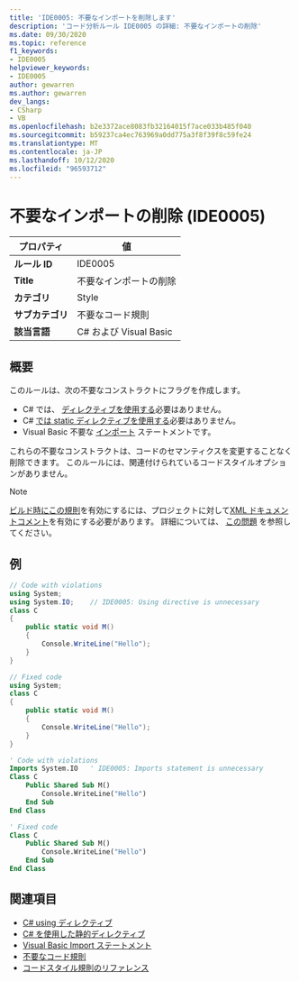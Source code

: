 ```yaml
---
title: 'IDE0005: 不要なインポートを削除します'
description: 'コード分析ルール IDE0005 の詳細: 不要なインポートの削除'
ms.date: 09/30/2020
ms.topic: reference
f1_keywords:
- IDE0005
helpviewer_keywords:
- IDE0005
author: gewarren
ms.author: gewarren
dev_langs:
- CSharp
- VB
ms.openlocfilehash: b2e3372ace8083fb32164015f7ace033b485f040
ms.sourcegitcommit: b59237ca4ec763969a0dd775a3f8f39f8c59fe24
ms.translationtype: MT
ms.contentlocale: ja-JP
ms.lasthandoff: 10/12/2020
ms.locfileid: "96593712"
---
```

# <a name="remove-unnecessary-import-ide0005"></a>不要なインポートの削除 (IDE0005)

|プロパティ|値|
|-|-|
| **ルール ID** | IDE0005 |
| **Title** | 不要なインポートの削除 |
| **カテゴリ** | Style |
| **サブカテゴリ** | 不要なコード規則 |
| **該当言語** | C# および Visual Basic |

## <a name="overview"></a>概要

このルールは、次の不要なコンストラクトにフラグを作成します。

- C# では、 [ディレクティブを使用する](../../../csharp/language-reference/keywords/using-directive.md)必要はありません。
- C# [では static ディレクティブを使用する](../../../csharp/language-reference/keywords/using-static.md)必要はありません。
- Visual Basic 不要な [インポート](../../../visual-basic/language-reference/statements/imports-statement-net-namespace-and-type.md) ステートメントです。

 これらの不要なコンストラクトは、コードのセマンティクスを変更することなく削除できます。 このルールには、関連付けられているコードスタイルオプションがありません。

> [!NOTE]
> [ビルド時にこの規則](../overview.md#code-style-analysis)を有効にするには、プロジェクトに対して[XML ドキュメントコメント](../../../csharp/codedoc.md)を有効にする必要があります。 詳細については、 [この問題](https://github.com/dotnet/roslyn/issues/41640) を参照してください。

## <a name="example"></a>例

```csharp
// Code with violations
using System;
using System.IO;    // IDE0005: Using directive is unnecessary
class C
{
    public static void M()
    {
        Console.WriteLine("Hello");
    }
}

// Fixed code
using System;
class C
{
    public static void M()
    {
        Console.WriteLine("Hello");
    }
}
```

```vb
' Code with violations
Imports System.IO   ' IDE0005: Imports statement is unnecessary
Class C
    Public Shared Sub M()
        Console.WriteLine("Hello")
    End Sub
End Class

' Fixed code
Class C
    Public Shared Sub M()
        Console.WriteLine("Hello")
    End Sub
End Class
```

## <a name="see-also"></a>関連項目

- [C# using ディレクティブ](../../../csharp/language-reference/keywords/using-directive.md)
- [C# を使用した静的ディレクティブ](../../../csharp/language-reference/keywords/using-static.md)
- [Visual Basic Import ステートメント](../../../visual-basic/language-reference/statements/imports-statement-net-namespace-and-type.md)
- [不要なコード規則](unnecessary-code-rules.md)
- [コードスタイル規則のリファレンス](index.md)
